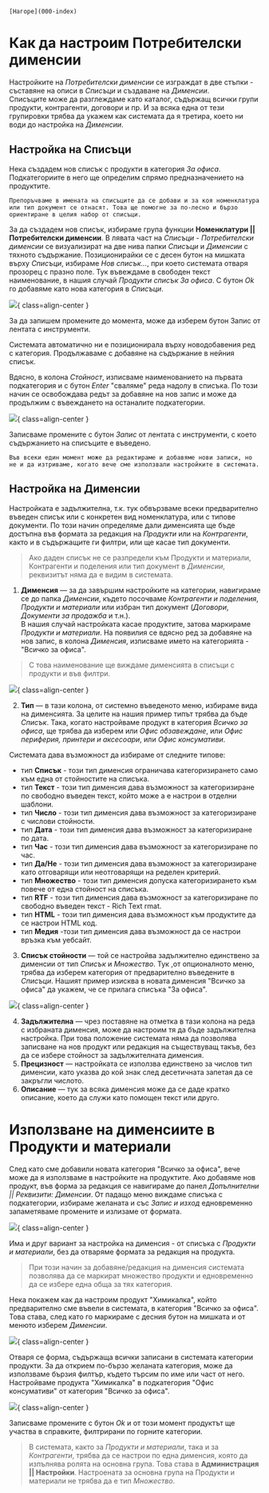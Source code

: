 ```{only} html
[Нагоре](000-index)
```

# Как да настроим Потребителски дименсии

Настройките на *Потребителски дименсии* се изграждат в две стъпки - съставяне на описи в *Списъци* и създаване на *Дименсии*.  
Списъците може да разглеждаме като каталог, съдържащ всички групи продукти, контрагенти, договори и пр. И за всяка една от тези групировки трябва да укажем как системата да я третира, което ни води до настройка на *Дименсии*.

## Настройка на Списъци

Нека създадем нов списък с продукти в категория *За офиса*. Подкатегориите в него ще определим спрямо предназначението на продуктите.  

```{tip}
Препоръчваме в имената на списъците да се добави и за коя номенклатура или тип документ се отнасят. Това ще помогне за по-лесно и бързо ориентиране в целия набор от списъци. 
```

За да създадем нов списък, избираме група функции **Номенклатури || Потребителски дименсии**. В лявата част на *Списъци - Потребителски дименсии* се визуализират на две нива папки *Списъци* и *Дименсии* с тяхното съдържание. Позиционирайки се с десен бутон на мишката върху *Списъци*, избираме *Нов списък...*, при което системата отваря прозорец с празно поле. Тук въвеждаме в свободен текст наименование, в нашия случай *Продукти списък За офиса*. С бутон *Ok* го добавяме като нова категория в *Списъци*. 

![](20240318-dimensions1.png){ class=align-center }

За да запишем промените до момента, може да изберем бутон Запис от лентата с инструменти.

Системата автоматично ни е позиционирала върху новодобавения ред с категория. Продължаваме с добавяне на съдържание в нейния списък. 

Вдясно, в колона *Стойност*, изписваме наименованието на първата подкатегория и с бутон *Enter* "сваляме" реда надолу в списъка. По този начин се освобождава редът за добавяне на нов запис и може да продължим с въвеждането на останалите подкатегории.

![](20240318-dimensions2.png){ class=align-center }

Записваме промените с бутон *Запис* от лентата с инструменти, с което съдържанието на списъците е въведено. 

```{tip}
Във всеки един момент може да редактираме и добавяме нови записи, но не и да изтриваме, когато вече сме използвали настройките в системата. 
```

## Настройка на Дименсии

Настройката е задължителна, т.к. тук обвързваме всеки предварително въведен списък или с конкретен вид номенклатура, или с типове документи. По този начин определяме дали дименсията ще бъде достъпна във формата за редакция на *Продукти* или на *Контрагенти*, както и в съдържащите ги филтри, или ще касае тип документи.
> Ако даден списък не се разпредели към Продукти и материали, Контрагенти и поделения или тип документ в *Дименсии*, реквизитът няма да е видим в системата.

1. **Дименсия** — за да завършим настройките на категории, навигираме се до папка *Дименсии*, където посочваме *Контрагенти и поделения*, *Продукти и материали* или избран тип документ (*Договори*, *Документи за продажба* и т.н.).  
В нашия случай настройката касае продуктите, затова маркираме *Продукти и материали*. На появилия се вдясно ред за добавяне на нов запис, в колона *Дименсия*, изписваме името на категорията - "Всичко за офиса". 
> С това наименование ще виждаме дименсията в списъци с продукти и във филтри.  

![](20240318-dimensions3.png){ class=align-center }

2. **Тип** — в тази колона, от системно въведеното меню, избираме вида на дименсията. За целите на нашия пример типът трябва да бъде *Списък*. Така, когато настройваме продукт в категория *Всичко за офиса*, ще трябва да изберем или *Офис обзавеждане*, или *Офис периферия, принтери и аксесоари*, или *Офис консумативи*.

Системата дава възможност да избираме от следните типове:

-  тип **Списък** - този тип дименсия ограничава категоризирането само към една от стойностите на списъка.  
-  тип **Текст** - този тип дименсия дава възможност за категоризиране по свободно въведен текст, който може а е настрои в отделни шаблони.  
-  тип **Число** - този тип дименсия дава възможност за категоризиране с числови стойности.  
-  тип **Дата** - този тип дименсия дава възможност за категоризиране по дата.  
-  тип **Час** - този тип дименсия дава възможност за категоризиране по час.  
-  тип **Да/Не** - този тип дименсия дава възможност за категоризиране като отговарящи или неотговарящи на ределен критерий.  
-  тип **Множество** - този тип дименсия допуска категоризирането към повече от една стойност на списъка.  
-  тип **RTF** - този тип дименсия дава възможност за категоризиране по свободно въведен текст - Rich Text rmat.  
-  тип **HTML** - този тип дименсия дава възможност към продуктите да се настрои HTML код.  
-  тип **Медия** -този тип дименсия дава възможност да се настрои връзка към уебсайт.  

3. **Списък стойности** — той се настройва задължително единствено за дименсии от тип *Списък* и *Множество*. Тук ,от опционалното меню, трябва да изберем категория от предварително въведените в *Списъци*.
Нашият пример изисква в новата дименсия "Всичко за офиса" да укажем, че се прилага списъка "За офиса".

![](20240318-dimensions4.png){ class=align-center }

4. **Задължителна** — чрез поставяне на отметка в тази колона на реда с избраната дименсия, може да настроим тя да бъде задължителна настройка. При това положение системата няма да позволява записване на нов продукт или редакция на съществуващ такъв, без да се избере стойност за задължителната дименсия.
5. **Прецизност** — настройката се използва единствено за числов тип дименсии, като указва до кой знак след десетичната запетая да се закръгли числото.
6. **Описание** — тук за всяка дименсия може да се даде кратко описание, което да служи като помощен текст или друго.

# Използване на дименсиите в Продукти и материали

След като сме добавили новата категория "Всичко за офиса", вече може да я използваме в настройките на продуктите. 
Ако добавяме нов продукт, във форма за редакция се навигираме до панел *Допълнителни || Реквизити: Дименсии*. От падащо меню виждаме списъка с подкатегории, избираме желаната и със *Запис и изход* едновременно запаметяваме промените и излизаме от формата.

![](20240318-dimensions5.png){ class=align-center }

Има и друг вариант за настройка на дименсия - от списъка с *Продукти и материали*, без да отваряме формата за редакция на продукта. 

> При този начин за добавяне/редакция на дименсия системата позволява да се маркират множество продукти и едновременно да се избере една обща за тях категория.  

Нека покажем как да настроим продукт "Химикалка", който предварително сме въвели в системата, в категория "Всичко за офиса". Това става, след като го маркираме с десния бутон на мишката и от менюто изберем *Дименсии*.

![](20240318-dimensions6.png){ class=align-center }

Отваря се форма, съдържаща всички записани в системата категории продукти. За да открием по-бързо желаната категория, може да използваме бързия филтър, където търсим по име или част от него.  
Настройваме продукта "Химикалка" в подкатегория "Офис консумативи" от категория "Всичко за офиса".

![](20240318-dimensions7.png){ class=align-center }

Записваме промените с бутон *Ok* и от този момент продуктът ще участва в справките, филтрирани по горните категории.

> В системата, както за *Продукти и материали*, така и за *Контрагенти*, трябва да се настрои по една дименсия, която да изпълнява ролята на основна група. Това става в **Администрация || Настройки**. Настроената за основна група на Продукти и материали не трябва да е тип *Множество*.